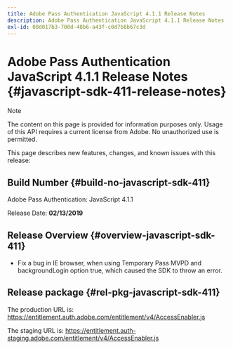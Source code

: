 ```yaml
---
title: Adobe Pass Authentication JavaScript 4.1.1 Release Notes
description: Adobe Pass Authentication JavaScript 4.1.1 Release Notes
exl-id: 00d017b3-700d-48b6-a43f-c0d7b8b67c3d
---
```

# Adobe Pass Authentication JavaScript 4.1.1 Release Notes {#javascript-sdk-411-release-notes}

>[!NOTE]
>
>The content on this page is provided for information purposes only. Usage of this API requires a current license from Adobe. No unauthorized use is permitted.

This page describes new features, changes, and known issues with this release:

## Build Number {#build-no-javascript-sdk-411}

Adobe Pass Authentication: JavaScript 4.1.1

Release Date: **02/13/2019**


## Release Overview {#overview-javascript-sdk-411}

* Fix a bug in IE browser, when using Temporary Pass MVPD and backgroundLogin option true, which caused the SDK to throw an error.


## Release package {#rel-pkg-javascript-sdk-411}

The production URL is: https://entitlement.auth.adobe.com/entitlement/v4/AccessEnabler.js

The staging URL is: https://entitlement.auth-staging.adobe.com/entitlement/v4/AccessEnabler.js
